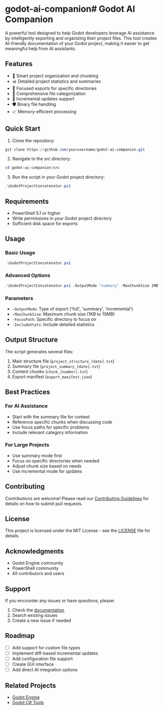 # godot-ai-companion# Godot AI Companion

A powerful tool designed to help Godot developers leverage AI assistance by intelligently exporting and organizing their project files. This tool creates AI-friendly documentation of your Godot project, making it easier to get meaningful help from AI assistants.

## Features

- 📁 Smart project organization and chunking
- 📊 Detailed project statistics and summaries
- 🎯 Focused exports for specific directories
- 📝 Comprehensive file categorization
- 🔄 Incremental updates support
- 🛡️ Binary file handling
- 📈 Memory-efficient processing

## Quick Start

1. Clone the repository:
```powershell
git clone https://github.com/yourusername/godot-ai-companion.git
```

2. Navigate to the src directory:
```powershell
cd godot-ai-companion/src
```

3. Run the script in your Godot project directory:
```powershell
.\GodotProjectConcatenator.ps1
```

## Requirements

- PowerShell 5.1 or higher
- Write permissions in your Godot project directory
- Sufficient disk space for exports

## Usage

### Basic Usage
```powershell
.\GodotProjectConcatenator.ps1
```

### Advanced Options
```powershell
.\GodotProjectConcatenator.ps1 -OutputMode "summary" -MaxChunkSize 1MB -FocusPath "scripts"
```

### Parameters

- `-OutputMode`: Type of export ('full', 'summary', 'incremental')
- `-MaxChunkSize`: Maximum chunk size (1KB to 10MB)
- `-FocusPath`: Specific directory to focus on
- `-IncludeStats`: Include detailed statistics

## Output Structure

The script generates several files:

1. Main structure file (`project_structure_[date].txt`)
2. Summary file (`project_summary_[date].txt`)
3. Content chunks (`chunk_[number].txt`)
4. Export manifest (`export_manifest.json`)

## Best Practices

### For AI Assistance
- Start with the summary file for context
- Reference specific chunks when discussing code
- Use focus paths for specific problems
- Include relevant category information

### For Large Projects
- Use summary mode first
- Focus on specific directories when needed
- Adjust chunk size based on needs
- Use incremental mode for updates

## Contributing

Contributions are welcome! Please read our [Contributing Guidelines](docs/CONTRIBUTING.md) for details on how to submit pull requests.

## License

This project is licensed under the MIT License - see the [LICENSE](LICENSE) file for details.

## Acknowledgments

- Godot Engine community
- PowerShell community
- All contributors and users

## Support

If you encounter any issues or have questions, please:
1. Check the [documentation](docs/README.md)
2. Search existing issues
3. Create a new issue if needed

## Roadmap

- [ ] Add support for custom file types
- [ ] Implement diff-based incremental updates
- [ ] Add configuration file support
- [ ] Create GUI interface
- [ ] Add direct AI integration options

## Related Projects

- [Godot Engine](https://godotengine.org/)
- [Godot C# Tools](https://docs.godotengine.org/en/stable/tutorials/scripting/c_sharp/index.html)